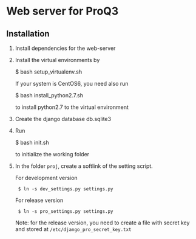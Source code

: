 # Web server for ProQ3

## Installation

1. Install dependencies for the web-server

2. Install the virtual environments by 

    $ bash setup_virtualenv.sh

    If your system is CentOS6, you need also run 

    $ bash install_python2.7.sh

    to install python2.7 to the virtual environment

3. Create the django database db.sqlite3

4. Run 

    $ bash init.sh

    to initialize the working folder

5. In the folder `proj`, create a softlink of the setting script.

    For development version

        $ ln -s dev_settings.py settings.py

    For release version

        $ ln -s pro_settings.py settings.py

    Note: for the release version, you need to create a file with secret key
    and stored at `/etc/django_pro_secret_key.txt`




